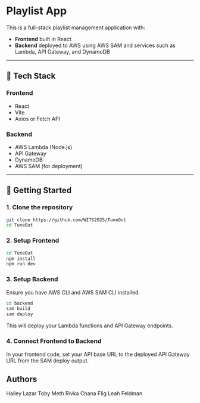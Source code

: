 # Playlist App

This is a full-stack playlist management application with:

- **Frontend** built in React
- **Backend** deployed to AWS using AWS SAM and services such as Lambda, API Gateway, and DynamoDB

---

## 🔧 Tech Stack

### Frontend
- React
- Vite
- Axios or Fetch API

### Backend
- AWS Lambda (Node.js)
- API Gateway
- DynamoDB
- AWS SAM (for deployment)

---

## 🚀 Getting Started

### 1. Clone the repository

```bash
git clone https://github.com/WITS2025/TuneOut
cd TuneOut
```

### 2. Setup Frontend

```bash
cd TuneOut
npm install
npm run dev
```

### 3. Setup Backend
Ensure you have AWS CLI and AWS SAM CLI installed.

```bash
cd backend
sam build
sam deploy
```
This will deploy your Lambda functions and API Gateway endpoints.

### 4. Connect Frontend to Backend
In your frontend code, set your API base URL to the deployed API Gateway URL from the SAM deploy output.

## Authors
Hailey Lazar
Toby Meth
Rivka Chana Flig
Leah Feldman
